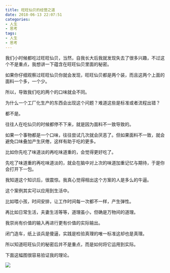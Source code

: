 ```yaml
---
title: 旺旺仙贝的经营之道
date: 2018-06-13 22:07:51
categories:
- 人生
- 思考
tags:
- 人生
- 思考
---
```

我们小时候都吃过旺旺仙贝，当然，自我长大后我就发现失去了很多兴趣，不过这个不是重点，我想讲一下蕴含在旺旺仙贝里面的秘密。

<!-- more -->

如果你仔细观察过旺旺仙贝你就会发现，旺旺仙贝都是两个装，而且这两个上面的面料一个多，一个少。

所以，导致我们吃的两个的口味就会不同。

为什么一个工厂化生产的东西会出现这个问题？难道这些是标准或者流程出错？

都不是。

往往人在吃仙贝的时候都停不下来，就是因为面料不一致导致的。

如果一个事物都是一个口味，往往尝试几次就会厌恶了。但如果面料不一致，就会避免口味叠加产生厌倦，这样有助于吃的更多。

比如你先吃了味道淡的再吃味道重的，会觉得更好吃了。

先吃了味道重的再吃味道淡的，就会在脑中对上次的味道加重记忆与期待，于是你会打开下一包。

我知道这个知识后，很震惊。我真心觉得相出这个方案的人是多么的牛逼。

这个案例其实可以应用到生活中。

比如喂小孩，时间安排，让工作时间每一次都不一样，产生弹性。

再比如日常生活，夫妻生活等等，道理虽小，但确是万物间的道理。

我崇尚有价值的输入再进行更有价值的实际输出。

闭门造车，纸上谈兵是傻逼，实践是检验真理的唯一标准这却也是真理。

所以知道旺旺仙贝的秘密后并不是重点，而是如何将它运用到实际。

下面这幅图很容易验证我的理论。

![](/images/thought/0.jpg)
